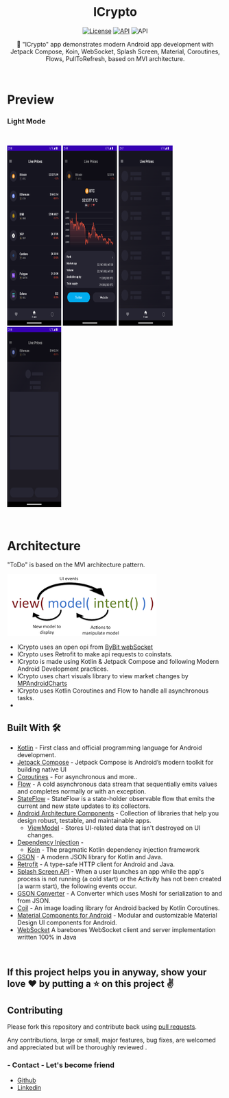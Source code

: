<h1 align="center">ICrypto</h1>
<p align="center">
  <a href="https://www.android.com"><img alt="License" src="https://img.shields.io/badge/platform-Android-yellow.svg"/></a>
  <a href="https://android-arsenal.com/api?level=21"><img alt="API" src="https://img.shields.io/badge/API-21%2B-brightgreen.svg?style=flat"/></a>
  <img alt="API" src="https://github.com/wisnukurniawan/Compose-ToDo/actions/workflows/build.yml/badge.svg"/>
</p>

<p align="center">
🎯 "ICrypto" app demonstrates modern Android app development with Jetpack Compose, Koin, WebSocket, Splash Screen, Material, Coroutines, Flows, PullToRefresh, based on MVI architecture. 
</p>
</br>

# Preview
### Light Mode
</br>
<p align="left">
 <a><img width="25%" height="420px"  src="preview/crypto_list.png"></a>
 <a><img width="25%" height="420px"  src="preview/crypto_detials.png"></a>
 <a><img width="25%" height="420px"  src="preview/crypto_list_shimmer.png"></a>
  <a><img width="25%" height="420px"  src="preview/crypto_detials_shimmer.png"></a>
</p>
</br>

# Architecture

"ToDo" is based on the MVI architecture pattern.

<img src="/preview/mvi-pattern.png"/>

- ICrypto uses an open opi from [ByBit webSocket](https://www.bybit.com/)
- ICrypto uses Retrofit to make api requests to coinstats.
- ICrypto is made using Kotlin & Jetpack Compose and following Modern Android Development practices.
- ICrypto uses chart visuals library to view market changes by [MPAndroidCharts](https://github.com/PhilJay/MPAndroidChart)
- ICrypto uses Kotlin Coroutines and Flow to handle all asynchronous tasks.
-
## Built With 🛠
- [Kotlin](https://kotlinlang.org/) - First class and official programming language for Android development.
- [Jetpack Compose](https://developer.android.com/jetpack/compose) - Jetpack Compose is Android’s modern toolkit for building native UI
- [Coroutines](https://kotlinlang.org/docs/reference/coroutines-overview.html) - For asynchronous and more..
- [Flow](https://kotlin.github.io/kotlinx.coroutines/kotlinx-coroutines-core/kotlinx.coroutines.flow/-flow/) - A cold asynchronous data stream that sequentially emits values and completes normally or with an exception.
- [StateFlow](https://developer.android.com/kotlin/flow/stateflow-and-sharedflow) - StateFlow is a state-holder observable flow that emits the current and new state updates to its collectors.
- [Android Architecture Components](https://developer.android.com/topic/libraries/architecture) - Collection of libraries that help you design robust, testable, and maintainable apps.
    - [ViewModel](https://developer.android.com/topic/libraries/architecture/viewmodel) - Stores UI-related data that isn't destroyed on UI changes.
- [Dependency Injection](https://developer.android.com/training/dependency-injection) -
    - [Koin](https://insert-koin.io/) - The pragmatic Kotlin dependency injection framework
- [GSON](https://github.com/google/gson) - A modern JSON library for Kotlin and Java.
- [Retrofit](https://square.github.io/retrofit/) - A type-safe HTTP client for Android and Java.
- [Splash Screen API](https://developer.android.com/develop/ui/views/launch/splash-screen) - When a user launches an app while the app's process is not running (a cold start) or the Activity has not been created (a warm start), the following events occur.
- [GSON Converter](https://github.com/square/retrofit/tree/master/retrofit-converters/gson) - A Converter which uses Moshi for serialization to and from JSON.
- [Coil](https://github.com/coil-kt/coil) - An image loading library for Android backed by Kotlin Coroutines.
- [Material Components for Android](https://github.com/material-components/material-components-android) - Modular and customizable Material Design UI components for Android.
- [WebSocket](https://github.com/TooTallNate/Java-WebSocket) A barebones WebSocket client and server implementation written 100% in Java

<br>


## If this project helps you in anyway, show your love :heart: by putting a :star: on this project :v:

## Contributing

Please fork this repository and contribute back using
[pull requests](https://github.com/hamidfathi1998/ToDo/Icrypto).

Any contributions, large or small, major features, bug fixes, are welcomed and appreciated
but will be thoroughly reviewed .

### - Contact - Let's become friend
- [Github](https://github.com/hamidfathi1998)
- [Linkedin](https://www.linkedin.com/in/hamidfathi1998/)
